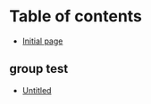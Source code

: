 # Table of contents

* [Initial page](README.md)

## group test

* [Untitled](group-test/untitled.md)


